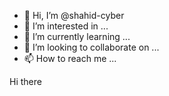 - 👋 Hi, I’m @shahid-cyber
- 👀 I’m interested in ...
- 🌱 I’m currently learning ...
- 💞️ I’m looking to collaborate on ...
- 📫 How to reach me ...

<!---
shahid-cyber/shahid-cyber is a ✨ special ✨ repository because its `README.md` (this file) appears on your GitHub profile.
You can click the Preview link to take a look at your changes.
---> Hi there
